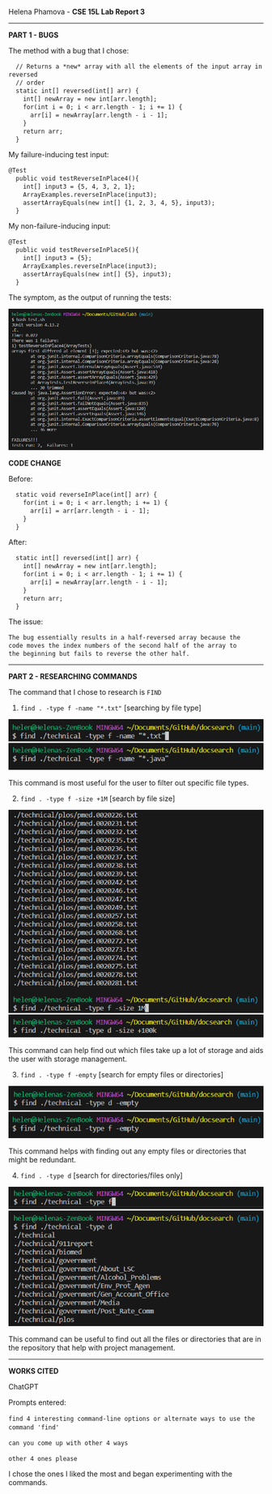 Helena Phamova - **CSE 15L Lab Report 3**

---

**PART 1 - BUGS**

The method with a bug that I chose:
```
  // Returns a *new* array with all the elements of the input array in reversed
  // order
  static int[] reversed(int[] arr) {
    int[] newArray = new int[arr.length];
    for(int i = 0; i < arr.length - 1; i += 1) {
      arr[i] = newArray[arr.length - i - 1];
    }
    return arr;
  }
```

My failure-inducing test input:

```
@Test
  public void testReverseInPlace4(){
    int[] input3 = {5, 4, 3, 2, 1};
    ArrayExamples.reverseInPlace(input3);
    assertArrayEquals(new int[] {1, 2, 3, 4, 5}, input3);
  }
```


 
My non-failure-inducing input:

```
@Test
  public void testReverseInPlace5(){
    int[] input3 = {5};
    ArrayExamples.reverseInPlace(input3);
    assertArrayEquals(new int[] {5}, input3);
  }
```

The symptom, as the output of running the tests:

![Image](bg1.png)

**CODE CHANGE**

Before:

```
  static void reverseInPlace(int[] arr) {
    for(int i = 0; i < arr.length; i += 1) {
      arr[i] = arr[arr.length - i - 1];
    }
  }

```

After:

```
  static int[] reversed(int[] arr) {
    int[] newArray = new int[arr.length];
    for(int i = 0; i < arr.length - 1; i += 1) {
      arr[i] = newArray[arr.length - i - 1];
    }
    return arr;
  }
```

The issue:
```
The bug essentially results in a half-reversed array because the
code moves the index numbers of the second half of the array to
the beginning but fails to reverse the other half.
```

---

**PART 2 - RESEARCHING COMMANDS**

The command that I chose to research is ``FIND``

1. ``find . -type f -name "*.txt"`` [searching by file type]

![Image](find1.png)
![Image](find2.png)

This command is most useful for the user to filter out specific file types.

2. ``find . -type f -size +1M`` [search by file size]

![Image](find3.png)
![Image](find4.png)

This command can help find out which files take up a lot of storage and aids the user with storage management.

3. ``find . -type f -empty`` [search for empty files or directories]

![Image](find5.png)
![Image](find6.png)

This command helps with finding out any empty files or directories that might be redundant.

4. ``find . -type d`` [search for directories/files only]

![Image](find7.png)
![Image](find8.png)

This command can be useful to find out all the files or directories that are in the repository that help with project management.

---

**WORKS CITED**

ChatGPT 

Prompts entered: 

``find 4 interesting command-line options or alternate ways to use the command 'find'``

``can you come up with other 4 ways``

``other 4 ones please``

I chose the ones I liked the most and began experimenting with the commands.





